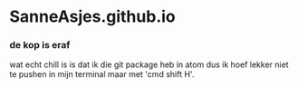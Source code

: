 # SanneAsjes.github.io

### de kop is eraf
wat echt chill is is dat ik die git package heb in atom dus ik hoef lekker niet te pushen in mijn terminal maar met
'cmd shift H'.
